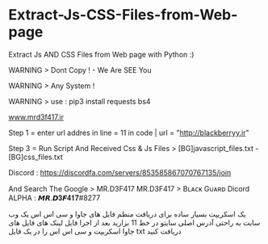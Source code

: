# Extract-Js-CSS-Files-from-Web-page

Extract Js AND CSS Files from Web page with Python :)

WARNING > Dont Copy ! - We Are SEE You

WARNING > Any System !

WARNING > use : pip3 install requests bs4

www.mrd3f417.ir

Step 1 = enter url addres in line = 11 in code | url = "http://blackberryy.ir"

Step 3 = Run Script And Received Css & Js Files > [BG]javascript_files.txt - [BG]css_files.txt

Discord : https://discordfa.com/servers/853585867070767135/join

And Search The Google > MR.D3F417 MR.D3F417 > Bʟᴀᴄᴋ Gᴜᴀʀᴅ Dicord ALPHA : 𝙈𝙍.𝘿𝟑𝙁𝟒𝟏𝟕#8277


یک اسکریپت بسیار ساده برای دریافت منظم فایل های جاوا و سی اس اس یک وب سایت
به راحتی آدرس اصلی سایتو در خط 11 بزارید
بعد از اجرا فایل لینک های فایل های جاوا اسکریپت و سی اس اس را در یک فایل txt دریافت کنید
